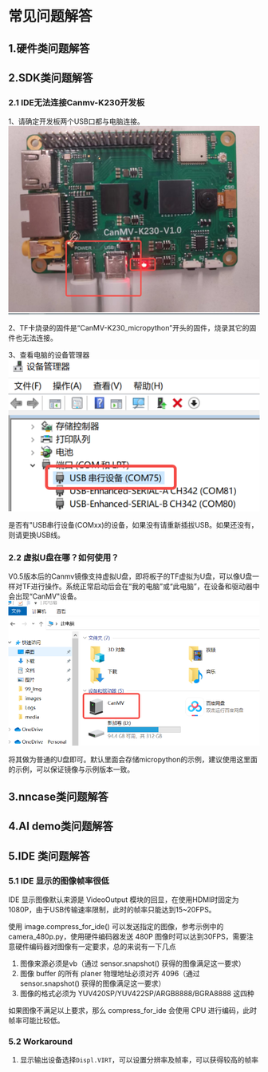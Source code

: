 # 常见问题解答

## 1.硬件类问题解答

## 2.SDK类问题解答

### 2.1 IDE无法连接Canmv-K230开发板

1、请确定开发板两个USB口都与电脑连接。
![CanMV-K230-poweron](images/CanMV-K230-poweron.png)

2、TF卡烧录的固件是“CanMV-K230_micropython”开头的固件，烧录其它的固件也无法连接。

3、查看电脑的设备管理器
![CanMV-K230-micropython-serial](userguide/images/CanMV-K230-micropython-serial.png)

是否有"USB串行设备(COMxx)的设备，如果没有请重新插拔USB。如果还没有，则请更换USB线。

### 2.2 虚拟U盘在哪？如何使用？

V0.5版本后的Canmv镜像支持虚拟U盘，即将板子的TF虚拟为U盘，可以像U盘一样对TF进行操作。系统正常启动后会在“我的电脑”或“此电脑”，在设备和驱动器中会出现“CanMV"设备。
![virtual_Udisk](userguide/images/virtual_Udisk.png)

将其做为普通的U盘即可。默认里面会存储micropython的示例，建议使用这里面的示例，可以保证镜像与示例版本一致。

## 3.nncase类问题解答

## 4.AI demo类问题解答

## 5.IDE 类问题解答

### 5.1 IDE 显示的图像帧率很低

IDE 显示图像默认来源是 VideoOutput 模块的回显，在使用HDMI时固定为1080P，由于USB传输速率限制，此时的帧率只能达到15~20FPS。

使用 image.compress_for_ide() 可以发送指定的图像，参考示例中的 camera_480p.py，使用硬件编码器发送 480P 图像时可以达到30FPS，需要注意硬件编码器对图像有一定要求，总的来说有一下几点

1. 图像来源必须是vb（通过 sensor.snapshot() 获得的图像满足这一要求）
1. 图像 buffer 的所有 planer 物理地址必须对齐 4096（通过 sensor.snapshot() 获得的图像满足这一要求）
1. 图像的格式必须为 YUV420SP/YUV422SP/ARGB8888/BGRA8888 这四种

如果图像不满足以上要求，那么 compress_for_ide 会使用 CPU 进行编码，此时帧率可能比较低。

### 5.2 Workaround

1. 显示输出设备选择`Displ.VIRT`，可以设置分辨率及帧率，可以获得较高的帧率
